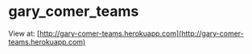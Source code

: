 # gary_comer_teams

View at: [http://gary-comer-teams.herokuapp.com](http://gary-comer-teams.herokuapp.com)

